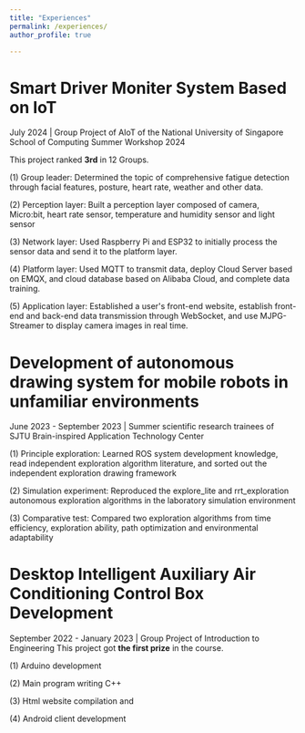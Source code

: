 ```yaml
---
title: "Experiences"
permalink: /experiences/
author_profile: true

---
```


Smart Driver Moniter System Based on IoT
======
July 2024 | Group Project of AIoT of the National University of Singapore School of Computing Summer Workshop 2024

This project ranked **3rd** in 12 Groups.

(1) Group leader: Determined the topic of comprehensive fatigue detection through facial features, posture, heart rate, weather and other data.

(2) Perception layer: Built a perception layer composed of camera, Micro:bit, heart rate sensor, temperature and humidity sensor and light sensor

(3) Network layer: Used Raspberry Pi and ESP32 to initially process the sensor data and send it to the platform layer.

(4) Platform layer: Used MQTT to transmit data, deploy Cloud Server based on EMQX, and cloud database based on Alibaba Cloud, and complete data training.

(5) Application layer: Established a user's front-end website, establish front-end and back-end data transmission through WebSocket, and use MJPG-Streamer to display camera images in real time.

Development of autonomous drawing system for mobile robots in unfamiliar environments
======

June 2023 - September 2023 | Summer scientific research trainees of SJTU Brain-inspired Application Technology Center

(1) Principle exploration: Learned ROS system development knowledge, read independent exploration algorithm literature, and sorted out the independent exploration drawing framework

(2) Simulation experiment: Reproduced the explore_lite and rrt_exploration autonomous exploration algorithms in the laboratory simulation environment

(3) Comparative test: Compared two exploration algorithms from time efficiency, exploration ability, path optimization and environmental adaptability


Desktop Intelligent Auxiliary Air Conditioning Control Box Development
======

September 2022 - January 2023 | Group Project of Introduction to Engineering
This project got **the first prize** in the course.

(1) Arduino development

(2) Main program writing C++

(3) Html website compilation and

(4) Android client development
